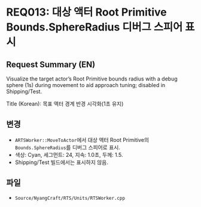 # REQ013: 대상 액터 Root Primitive Bounds.SphereRadius 디버그 스피어 표시

## Request Summary (EN)
Visualize the target actor’s Root Primitive bounds radius with a debug sphere (1s) during movement to aid approach tuning; disabled in Shipping/Test.

Title (Korean): 목표 액터 경계 반경 시각화(1초 유지)

## 변경
- `ARTSWorker::MoveToActor`에서 대상 액터 Root Primitive의 `Bounds.SphereRadius`를 디버그 스피어로 표시.
- 색상: Cyan, 세그먼트: 24, 지속: 1.0초, 두께: 1.5.
- Shipping/Test 빌드에서는 표시하지 않음.

## 파일
- `Source/NyangCraft/RTS/Units/RTSWorker.cpp`
